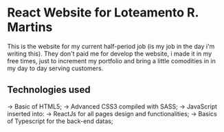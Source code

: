 # React Website for Loteamento R. Martins

This is the website for my current half-period job (is my job in the day i'm writing this). They don't paid me for develop the website, i made it in my free times, just to increment my portfolio and bring a little comodities in in my day to day serving customers.

## Technologies used
-> Basic of HTML5;
-> Advanced CSS3 compiled with SASS;
-> JavaScript inserted into:
    -> ReactJs for all pages design and functionalities;
    -> Basics of Typescript for the back-end datas;

